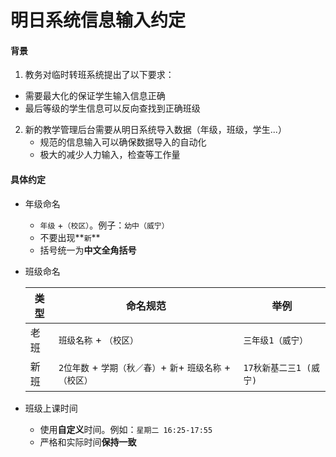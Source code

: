 # 明日系统信息输入约定

#### 背景
1. 教务对临时转班系统提出了以下要求：
  * 需要最大化的保证学生输入信息正确
  * 最后等级的学生信息可以反向查找到正确班级

2. 新的教学管理后台需要从明日系统导入数据（年级，班级，学生...）
   * 规范的信息输入可以确保数据导入的自动化
   * 极大的减少人力输入，检查等工作量

#### 具体约定
* 年级命名
    * `年级` +`（校区）`。例子：`幼中（威宁）`
    * 不要出现**`新`**
    * 括号统一为**中文全角括号**

* 班级命名
   
    | 类型 | 命名规范 | 举例 |
    | ----| ---- | ---- |
    | 老班 | `班级名称` + `（校区）` | `三年级1（威宁）` |
    | 新班 | `2位年数` + `学期（秋／春）`+ `新`+ `班级名称` + `（校区）` | `17秋新基二三1 (威宁)` |

* 班级上课时间
  * 使用**自定义**时间。例如：`星期二 16:25-17:55` 
  * 严格和实际时间**保持一致**
